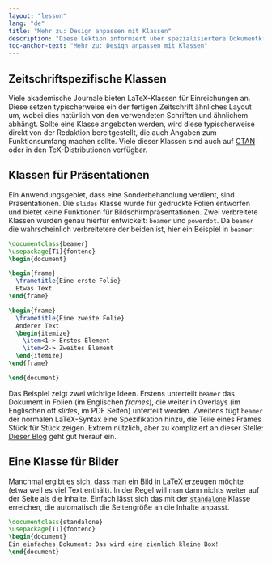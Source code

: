 ```yaml
---
layout: "lesson"
lang: "de"
title: "Mehr zu: Design anpassen mit Klassen"
description: "Diese Lektion informiert über spezialisiertere Dokumentklassen für LaTeX."
toc-anchor-text: "Mehr zu: Design anpassen mit Klassen"
---
```


## Zeitschriftspezifische Klassen

Viele akademische Journale bieten LaTeX-Klassen für Einreichungen an. Diese
setzen typischerweise ein der fertigen Zeitschrift ähnliches Layout um, wobei
dies natürlich von den verwendeten Schriften und ähnlichem abhängt. Sollte eine
Klasse angeboten werden, wird diese typischerweise direkt von der Redaktion
bereitgestellt, die auch Angaben zum Funktionsumfang machen sollte. Viele dieser
Klassen sind auch auf [CTAN](https://ctan.org) oder in den TeX-Distributionen
verfügbar.

## Klassen für Präsentationen

Ein Anwendungsgebiet, dass eine Sonderbehandlung verdient, sind Präsentationen.
Die `slides` Klasse wurde für gedruckte Folien entworfen und bietet keine
Funktionen für Bildschirmpräsentationen. Zwei verbreitete Klassen wurden genau
hierfür entwickelt: `beamer` und `powerdot`. Da `beamer` die wahrscheinlich
verbreitetere der beiden ist, hier ein Beispiel in `beamer`:

```latex
\documentclass{beamer}
\usepackage[T1]{fontenc}
\begin{document}

\begin{frame}
  \frametitle{Eine erste Folie}
  Etwas Text
\end{frame}

\begin{frame}
  \frametitle{Eine zweite Folie}
  Anderer Text
  \begin{itemize}
    \item<1-> Erstes Element
    \item<2-> Zweites Element
  \end{itemize}
\end{frame}

\end{document}
```

Das Beispiel zeigt zwei wichtige Ideen. Erstens unterteilt `beamer` das Dokument
in Folien (im Englischen _frames_), die weiter in Overlays (im Englischen oft
_slides_, im PDF Seiten) unterteilt werden. Zweitens fügt `beamer` der normalen
LaTeX-Syntax eine Spezifikation hinzu, die Teile eines Frames Stück für Stück
zeigen. Extrem nützlich, aber zu kompliziert an dieser Stelle: [Dieser
Blog](https://www.texdev.net/2014/01/17/the-beamer-slide-overlay-concept/) geht
gut hierauf ein.

## Eine Klasse für Bilder

Manchmal ergibt es sich, dass man ein Bild in LaTeX erzeugen möchte (etwa weil
es viel Text enthält). In der Regel will man dann nichts weiter auf der Seite
als die Inhalte. Einfach lässt sich das mit der [`standalone`](https://ctan.org/pkg/standalone)
Klasse erreichen, die automatisch die Seitengröße an die Inhalte anpasst.

```latex
\documentclass{standalone}
\usepackage[T1]{fontenc}
\begin{document}
Ein einfaches Dokument: Das wird eine ziemlich kleine Box!
\end{document}
```
